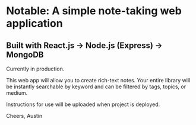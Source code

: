 # Notable: A simple note-taking web application

## Built with React.js -> Node.js (Express) -> MongoDB

Currently in production.

This web app will allow you to create rich-text notes. Your entire library will be instantly searchable by keyword and can be filtered by tags, topics, or medium.

Instructions for use will be uploaded when project is deployed.

Cheers,
Austin
